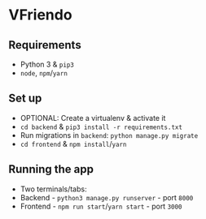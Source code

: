# VFriendo

## Requirements

- Python 3 & `pip3`
- `node`, `npm`/`yarn`

## Set up

- OPTIONAL: Create a virtualenv & activate it
- `cd backend` & `pip3 install -r requirements.txt`
- Run migrations in `backend`: `python manage.py migrate`
- `cd frontend` & `npm install`/`yarn`

## Running the app

- Two terminals/tabs:
- Backend - `python3 manage.py runserver` - port `8000`
- Frontend - `npm run start`/`yarn start` - port `3000`
